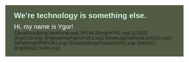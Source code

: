 <div style="width: 100%; background: #525B44; font-family: Arial; padding: 19px 27px;">
    <h1 style="color: #D3F1DF; font-size: 24px; margin: 0 0 10px 0;">We’re technology is something else.</h1>
    <p style="color: #FFF; margin: 0; font-size: 20px;">Hi, my name is Ygor!</p>
        ![JavaScript](img/JavaScript.svg)
        ![HTML5](img/HTML.svg)
        ![CSS3](img/CSS.svg)
        ![Figma](img/Figma%201.svg)
        ![Node.js](img/Node.js%202.svg)
        ![NPM](img/NPM%201.svg)
        ![Express](img/Express%201.svg)
        ![MySQL](img/MySQL%201.svg)
</div>